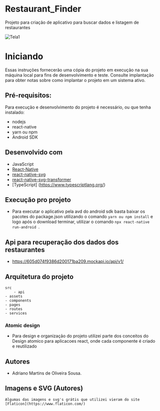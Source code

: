 # Restaurant_Finder
Projeto para criação de aplicativo para buscar dados e listagem de restaurantes

![Tela1]()

# Iniciando
Essas instruções fornecerão uma cópia do projeto em execução na sua máquina local para fins de desenvolvimento e teste. Consulte implantação para obter notas sobre como implantar o projeto em
um sistema ativo.

## Pré-requisitos:
Para execução e desenvolvimento do projeto é necessário, ou que tenha instalado:
- nodejs
- react-native
- yarn ou npm
- Android SDK


## Desenvolvido com
 - JavaScript
 - [React-Native](https://facebook.github.io/react-native/)
 - [react-native-svg](https://github.com/react-native-community/react-native-svg)
 - [react-native-svg-transformer](https://github.com/kristerkari/react-native-svg-transformer)
 - [TypeScript] (https://www.typescriptlang.org/)

## Execução pro projeto
 - Para executar o aplicativo pela avd do android sdk basta baixar os pacotes do package.json
 utilizando o comando ``` yarn ou npm install ``` e logo após o download terminar, utilizar o comando ```npx react-native run-android ```.


## Api para recuperação dos dados dos restaurantes
- https://605d074f9386d200171ba209.mockapi.io/api/v1/



## Arquitetura do projeto
	src
		- api
    - assets
    - components
    - pages
    - routes
    - services




### Atomic design
 - Para design e organização do projeto utilizei parte dos conceitos do Design atomico para aplicacoes react, onde cada componente é criado e reutilizado

## Autores
- Adriano Martins de Oliveira Sousa.

## Imagens e SVG (Autores)
    Algumas das imagens e svg's grátis que utilizei vieram do site [Flaticon](https://www.flaticon.com/)
